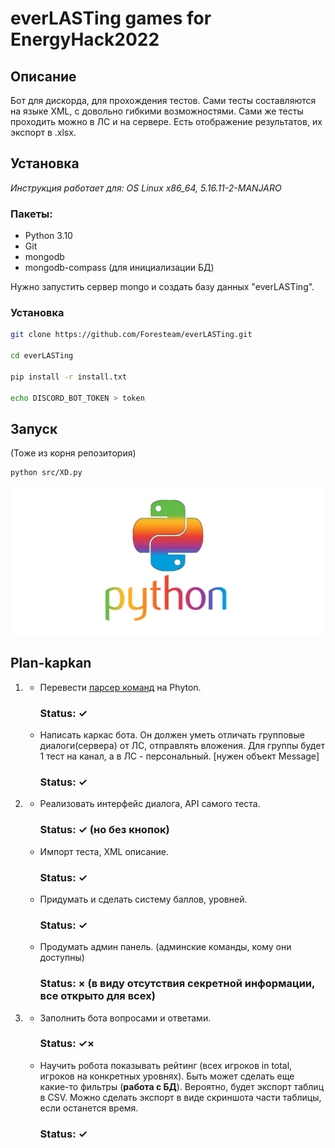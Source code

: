 # everLASTing games for EnergyHack2022
## Описание
Бот для дискорда, для прохождения тестов. Сами тесты составляются на языке XML, с довольно гибкими возможностями.
Сами же тесты проходить можно в ЛС и на сервере. Есть отображение результатов, их экспорт в .xlsx.
## Установка
*Инструкция работает для: OS Linux x86_64, 5.16.11-2-MANJARO*

### Пакеты:
* Python 3.10
* Git
* mongodb
* mongodb-compass (для инициализации БД)

Нужно запустить сервер mongo и создать базу данных "everLASTing".

### Установка
```sh
git clone https://github.com/Foresteam/everLASTing.git

cd everLASTing

pip install -r install.txt

echo DISCORD_BOT_TOKEN > token
```
## Запуск
(Тоже из корня репозитория)
```sh
python src/XD.py
```
![](pylogo.png)
## Plan-kapkan
1.
    * Перевести [парсер команд](https://github.com/Foresteam/cmd-argparse) на Phyton.
      ### Status: ✓
    * Написать каркас бота. Он должен уметь отличать групповые диалоги(сервера) от ЛС, отправлять вложения. Для группы будет 1 тест на канал, а в ЛС - персональный. [нужен объект Message]
      ### Status: ✓
2.
    * Реализовать интерфейс диалога, API самого теста.
      ### Status: ✓ (но без кнопок)
    * Импорт теста, XML описание.
      ### Status: ✓
    * Придумать и сделать систему баллов, уровней.
      ### Status: ✓
    * Продумать админ панель. (админские команды, кому они доступны)
      ### Status: × (в виду отсутствия секретной информации, все открыто для всех)
3.
    * Заполнить бота вопросами и ответами.
      ### Status: ✓×
    * Научить робота показывать рейтинг (всех игроков in total, игроков на конкретных уровнях). Быть может сделать еще какие-то фильтры (**работа с БД**). Вероятно, будет экспорт таблиц в CSV. Можно сделать экспорт в виде скриншота части таблицы, если останется время.
      ### Status: ✓
